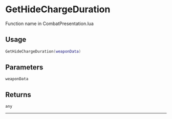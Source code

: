 # GetHideChargeDuration
Function name in CombatPresentation.lua
## Usage
```lua
GetHideChargeDuration(weaponData)
```
## Parameters
`weaponData`
## Returns
`any`

---